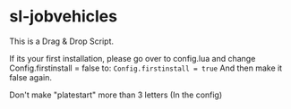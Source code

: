 # sl-jobvehicles

This is a Drag & Drop Script.

If its your first installation, please go over to config.lua and change Config.firstinstall = false to:
`Config.firstinstall = true`
And then make it false again.

Don't make "platestart" more than 3 letters (In the config)
